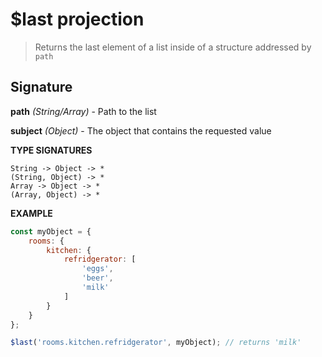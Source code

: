 # $last projection

> Returns the last element of a list inside of a structure addressed by `path`

## Signature

**path** *(String/Array)* - Path to the list

**subject** *(Object)* - The object that contains the requested value

**TYPE SIGNATURES**
```
String -> Object -> *
(String, Object) -> *
Array -> Object -> *
(Array, Object) -> *
```

**EXAMPLE**
```js
const myObject = {
	rooms: {
		kitchen: {
			refridgerator: [
				'eggs',
				'beer',
				'milk'
			]
		}
	}
};

$last('rooms.kitchen.refridgerator', myObject); // returns 'milk'
```
